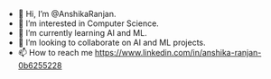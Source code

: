 - 👋 Hi, I’m @AnshikaRanjan.
- 👀 I’m interested in Computer Science.
- 🌱 I’m currently learning AI and ML.
- 💞️ I’m looking to collaborate on AI and ML projects.
- 📫 How to reach me https://www.linkedin.com/in/anshika-ranjan-0b6255228



